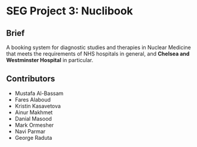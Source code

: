 # SEG Project 3: Nuclibook

## Brief

A booking system for diagnostic studies and therapies in Nuclear Medicine that meets the requirements of NHS hospitals in general, and **Chelsea and Westminster Hospital** in particular.

## Contributors

* Mustafa Al-Bassam
* Fares Alaboud
* Kristin Kasavetova
* Ainur Makhmet
* Danial Masood
* Mark Ormesher
* Navi Parmar
* George Raduta